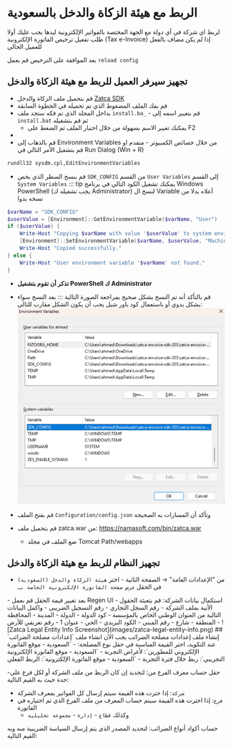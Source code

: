 <rtl>

# الربط مع هيئة الزكاة والدخل بالسعودية
لربط اي شركة في أي دولة مع الجهة المختصة بالفواتير الإلكترونية ليدها يجب عليك أولا طلب تفعيل ترخيص الفاتورة الإلكترونية (Tax e-Invoice) إذا لم يكن مضاف بالفعل للعميل الحالي

بعد الموافقة على الترخيص قم بعمل `reload config`

## تجهيز سيرفر العميل للربط مع هيئة الزكاة والدخل 

- قم بتحميل ملف الزكاة والدخل [Zatca SDK](https://zatca.gov.sa/en/E-Invoicing/SystemsDevelopers/ComplianceEnablementToolbox/Pages/DownloadSDK.aspx)
- قم بفك الملف المضغوط الذي تم تحميله في الخطوة السابقة
- بداخل المجلد الذي تم فكه ستجد ملف `install.ba_` - قم بتغيير اسمه إلى `install.bat`  ثم قم بتشغيله
  - يمكنك تغيير الاسم بسهولة من خلال اختبار الملف ثم الضغط على F2
- 
- قم بالذهاب إلى Environment Variables من خلال خصائص الكمبيوتر - متقدم او قم بتشغيل الأمر التالي في Run Dialog (Win + R)
```sh
rundll32 sysdm.cpl,EditEnvironmentVariables
```
- قم بنسخ السطر الذي يخص `SDK_CONFIG` من القسم `User Variables` إلى القسم `System Variables`
::: tip
يمكنك تشغيل الكود التالي في برنامج Windows PowerShell (يجب تشغيله ك Administrator) لنسخ ال Variable أعلاه بدلا من نسخه يدوا
```powershell
$varName = "SDK_CONFIG"
$userValue = [Environment]::GetEnvironmentVariable($varName, "User")
if ($userValue) {
    Write-Host "Copying $varName with value '$userValue' to system environment..."
    [Environment]::SetEnvironmentVariable($varName, $userValue, "Machine")
    Write-Host "Copied successfully."
} else {
    Write-Host "User environment variable '$varName' not found."
}

```
- **تذكر أن تقوم بتشغيل PowerShell ك Administrator**
- قم بالتأكد أنه تم النسخ بشكل صحيح بمراجعة الصورة التالية
:::
بعد النسخ سواء بشكل يدوي أو باستعمال كود باور شيل يجب أن يكون الشكل مقارب للتالي:
![Zatca System Variables Screenshot](images/zatca-system-variables.png)

- قم بفتح الملف `Configuration/config.json` وتأكد أن المسارات به الصحيحة
- قم بتحميل ملف zatca.war من: https://namasoft.com/bin/zatca.war
  - ضع الملف في مجلد Tomcat Path/webapps
## تجهيز النظام للربط مع هيئة الزكاة والدخل 
- من "الإعدادات العامة" → الصفحة الثانية - اختر `هيئة الزكاة والدخل (السعودية)` في الحقل `عرض صفحة الفاتورة الإلكترونية الخاصة بـ`
<GlobalConfigOption option-code="value.info.einvoicePageShowType" />
- بعد تغيير قيمة الحقل قم بعمل Regen UI
- استكمال بيانات الشركة: قم بتعبئة الحقول الأتية بملف الشركة
  - رقم السجل التجاري
  - رقم التسجيل الضريبى
- واكمل البيانات التالية من العنوان الوطني الخاص بالمؤسسة
  - كود الدولة
  - الدولة
  - المدينة
  - المحافظة
  - المنطقة
  - شارع
  - رقم المبني
  - الكود البريدي
  - الحي
  - عنوان 1
  - رقم تعريفي للأرض
![Zatca Legal Entity Info Screenshot](images/zatca-legal-entity-info.png)
## إنشاء ملف إعدادات مصلحة الضرائب
يجب الآن انشاء ملف `إعدادات مصلحة الضرائب`
عند التكويد، اختر القيمة المناسبة في حقل نوع المصلحة:
- `السعودية - موقع الفاتورة الإلكتروني للمطورين`: لأغراض التجربة
- `السعودية - موقع الفاتورة الإلكترونية التجريبي`: ربط خلال فترة التجربة
- `السعودية - موقع الفاتورة الإلكترونية`: الربط الفعلي


-حقل حساب معرف الفرع من: لتحديد إن كان الربط من ملف الشركة أو لكل فرع على حدة حيث به القيم التالية:
- `شركة`: إذا خترت هذه القيمة سيتم إرسال كل الفواتير بمعرف الشركة
- `فرع`: إذا اخترت هذه القيمة سيتم حساب المعرف من ملف الفرع الذي تم اختياره في الفاتورة
  - وكذلك `قطاع` - `إدارة` - `مجموعة تحليلية`

 حساب أكواد أنواع الضرائب: لتحديد المصدر الذي يتم إرسال السياسة الضريبية منه وبه القيم التالية:



</rtl>